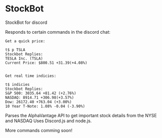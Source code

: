 # StockBot
 StockBot for discord
 
 Responds to certain commands in the discord chat:
 
    Get a quick price:
 
    t$ p TSLA 
    Stockbot Replies:
    TESLA Inc. (TSLA)
    Current Price: $800.51 +31.39(+4.08%)
    
    
    Get real time indicies:
    
    t$ indicies
    Stockbot Replies:
    S&P 500: 3035.64 +81.42 (+2.76%)
    NASDAQ: 8914.71 +306.98(+3.57%)
    Dow: 26172.40 +763.04 (+3.00%)
    10 Year T-Note: 1.08% -0.04 (-3.90%)
      
    
 Parses the AlphaVantage API to get important stock details from the NYSE and NASDAQ
 Uses Discord.js and node.js.

More commands comming soon!
